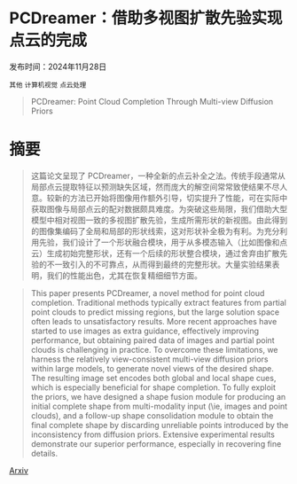 # PCDreamer：借助多视图扩散先验实现点云的完成

发布时间：2024年11月28日

`其他` `计算机视觉` `点云处理`

> PCDreamer: Point Cloud Completion Through Multi-view Diffusion Priors

# 摘要

> 这篇论文呈现了 PCDreamer，一种全新的点云补全之法。传统手段通常从局部点云提取特征以预测缺失区域，然而庞大的解空间常常致使结果不尽人意。较新的方法已开始将图像用作额外引导，切实提升了性能，可在实际中获取图像与局部点云的配对数据颇具难度。为突破这些局限，我们借助大型模型中相对视图一致的多视图扩散先验，生成所需形状的新视图。由此得到的图像集编码了全局和局部的形状线索，这对形状补全极为有利。为充分利用先验，我们设计了一个形状融合模块，用于从多模态输入（比如图像和点云）生成初始完整形状，还有一个后续的形状整合模块，通过舍弃由扩散先验的不一致引入的不可靠点，从而得到最终的完整形状。大量实验结果表明，我们的性能出色，尤其在恢复精细细节方面。

> This paper presents PCDreamer, a novel method for point cloud completion. Traditional methods typically extract features from partial point clouds to predict missing regions, but the large solution space often leads to unsatisfactory results. More recent approaches have started to use images as extra guidance, effectively improving performance, but obtaining paired data of images and partial point clouds is challenging in practice. To overcome these limitations, we harness the relatively view-consistent multi-view diffusion priors within large models, to generate novel views of the desired shape. The resulting image set encodes both global and local shape cues, which is especially beneficial for shape completion. To fully exploit the priors, we have designed a shape fusion module for producing an initial complete shape from multi-modality input (\ie, images and point clouds), and a follow-up shape consolidation module to obtain the final complete shape by discarding unreliable points introduced by the inconsistency from diffusion priors. Extensive experimental results demonstrate our superior performance, especially in recovering fine details.

[Arxiv](https://arxiv.org/abs/2411.19036)